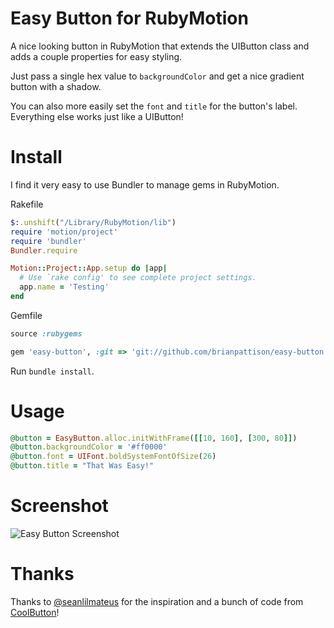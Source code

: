 # Easy Button for RubyMotion

A nice looking button in RubyMotion that extends the UIButton class and adds a couple properties for easy styling.

Just pass a single hex value to `backgroundColor` and get a nice gradient button with a shadow.

You can also more easily set the `font` and `title` for the button's label. Everything else works just like a UIButton!

# Install

I find it very easy to use Bundler to manage gems in RubyMotion.

Rakefile

```ruby
$:.unshift("/Library/RubyMotion/lib")
require 'motion/project'
require 'bundler'
Bundler.require

Motion::Project::App.setup do |app|
  # Use `rake config' to see complete project settings.
  app.name = 'Testing'
end
```

Gemfile

```ruby
source :rubygems

gem 'easy-button', :git => 'git://github.com/brianpattison/easy-button.git'
```

Run `bundle install`.

# Usage

```ruby
@button = EasyButton.alloc.initWithFrame([[10, 160], [300, 80]])
@button.backgroundColor = '#ff0000'
@button.font = UIFont.boldSystemFontOfSize(26)
@button.title = "That Was Easy!"
```

# Screenshot

![Easy Button Screenshot](http://www.brianpattison.com/images/easy-button.png)

# Thanks

Thanks to [@seanlilmateus](https://github.com/seanlilmateus) for the inspiration and a bunch of code from [CoolButton](https://github.com/seanlilmateus/CoolButton)!